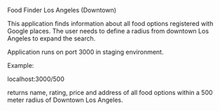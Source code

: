 Food Finder Los Angeles (Downtown)

This application finds information about all food options registered with Google
places. The user needs to define a radius from downtown Los Angeles to expand
the search.

Application runs on port 3000 in staging environment.

Example:

localhost:3000/500

returns name, rating, price and address of all food options within a 500 meter 
radius of Downtown Los Angeles.
